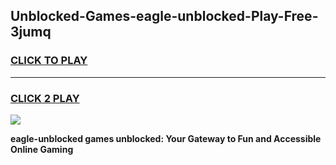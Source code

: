 
## Unblocked-Games-eagle-unblocked-Play-Free-3jumq
<h3>
<a href="https://premium76.site?title=eagle-unblocked&ref=23A">CLICK TO PLAY</a></h3>
<hr>

<h3>
<a href="https://premium76.site?title=eagle-unblocked&ref=23A">CLICK 2 PLAY</a>
  
</h3>

<a href="https://premium76.site?title=eagle-unblocked&ref=23A"><img src="https://clearcache.store/games.png"></a>


**eagle-unblocked games unblocked: Your Gateway to Fun and Accessible Online Gaming**

